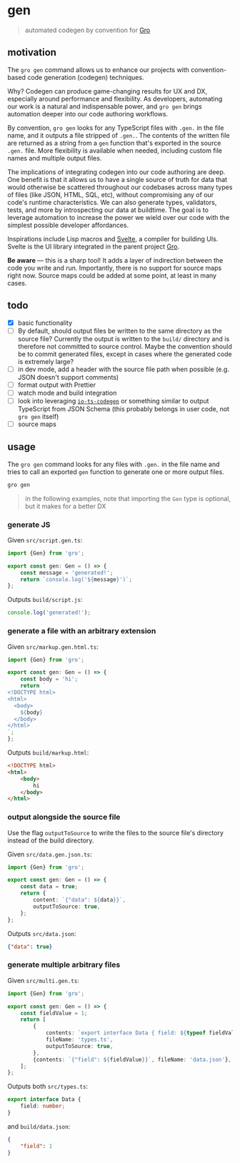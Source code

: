 # gen

> automated codegen by convention for
> [Gro](https://github.com/feltcoop/gro)

## motivation

The `gro gen` command allows us to enhance our projects
with convention-based code generation (codegen) techniques.

Why? Codegen can produce game-changing results for UX and DX,
especially around performance and flexibility.
As developers, automating our work is a natural and indispensable power,
and `gro gen` brings automation deeper into our code authoring workflows.

By convention, `gro gen` looks for any TypeScript files
with `.gen.` in the file name,
and it outputs a file stripped of `.gen.`.
The contents of the written file are returned as a string from
a `gen` function that's exported in the source `.gen.` file.
More flexibility is available when needed,
including custom file names and multiple output files.

The implications of integrating codegen into our code authoring are deep.
One benefit is that it allows us to have a single source of truth for data
that would otherwise be scattered throughout our codebases
across many types of files (like JSON, HTML, SQL, etc),
without compromising any of our code's runtime characteristics.
We can also generate types, validators, tests,
and more by introspecting our data at buildtime.
The goal is to leverage automation to increase the power we wield over our code
with the simplest possible developer affordances.

Inspirations include Lisp macros and
[Svelte](https://github.com/sveltejs/svelte), a compiler for building UIs.
Svelte is the UI library integrated in
the parent project [Gro](https://github.com/feltcoop/gro).

**Be aware** — this is a sharp tool!
It adds a layer of indirection between the code you write and run.
Importantly, there is no support for source maps right now.
Source maps could be added at some point, at least in many cases.

## todo

- [x] basic functionality
- [ ] By default, should output files be written to
      the same directory as the source file?
      Currently the output is written to the `build/` directory and
      is therefore not committed to source control.
      Maybe the convention should be to commit generated files,
      except in cases where the generated code is extremely large?
- [ ] in dev mode, add a header with the source file path
      when possible (e.g. JSON doesn't support comments)
- [ ] format output with Prettier
- [ ] watch mode and build integration
- [ ] look into leveraging
      [`io-ts-codegen`](https://github.com/gcanti/io-ts-codegen)
      or something similar to output TypeScript from JSON Schema
      (this probably belongs in user code, not `gro gen` itself)
- [ ] source maps

## usage

The `gro gen` command looks for any files with `.gen.`
in the file name and tries to call an exported `gen`
function to generate one or more output files.

```bash
gro gen
```

> in the following examples,
> note that importing the `Gen` type is optional,
> but it makes for a better DX

### generate JS

Given `src/script.gen.ts`:

```ts
import {Gen} from 'gro';

export const gen: Gen = () => {
	const message = 'generated!';
	return `console.log('${message}')`;
};
```

Outputs `build/script.js`:

```js
console.log('generated!');
```

### generate a file with an arbitrary extension

Given `src/markup.gen.html.ts`:

```ts
import {Gen} from 'gro';

export const gen: Gen = () => {
	const body = 'hi';
	return `
<!DOCTYPE html>
<html>
  <body>
    ${body}
  </body>
</html>
`;
};
```

Outputs `build/markup.html`:

```html
<!DOCTYPE html>
<html>
	<body>
		hi
	</body>
</html>
```

### output alongside the source file

Use the flag `outputToSource` to write the files to
the source file's directory instead of the build directory.

Given `src/data.gen.json.ts`:

```ts
import {Gen} from 'gro';

export const gen: Gen = () => {
	const data = true;
	return {
		content: `{"data": ${data}}`,
		outputToSource: true,
	};
};
```

Outputs `src/data.json`:

```json
{"data": true}
```

### generate multiple arbitrary files

Given `src/multi.gen.ts`:

```ts
import {Gen} from 'gro';

export const gen: Gen = () => {
	const fieldValue = 1;
	return [
		{
			contents: `export interface Data { field: ${typeof fieldValue} }`,
			fileName: 'types.ts',
			outputToSource: true,
		},
		{contents: `{"field": ${fieldValue}}`, fileName: 'data.json'},
	];
};
```

Outputs both `src/types.ts`:

```ts
export interface Data {
	field: number;
}
```

and `build/data.json`:

```json
{
	"field": 1
}
```
